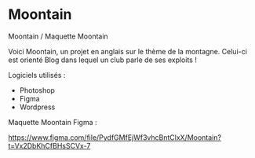 # Moontain
Moontain / Maquette Moontain

Voici Moontain, un projet en anglais sur le thème de la montagne. Celui-ci est orienté Blog dans lequel un club parle de ses exploits !

Logiciels utilisés :

  - Photoshop
  - Figma
  - Wordpress
  
Maquette Moontain Figma :

https://www.figma.com/file/PydfGMfEjWf3vhcBntClxX/Moontain?t=Vx2DbKhCfBHsSCVx-7
